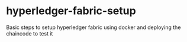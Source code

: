 # hyperledger-fabric-setup
Basic steps to setup hyperledger fabric using docker and deploying the chaincode to test it
